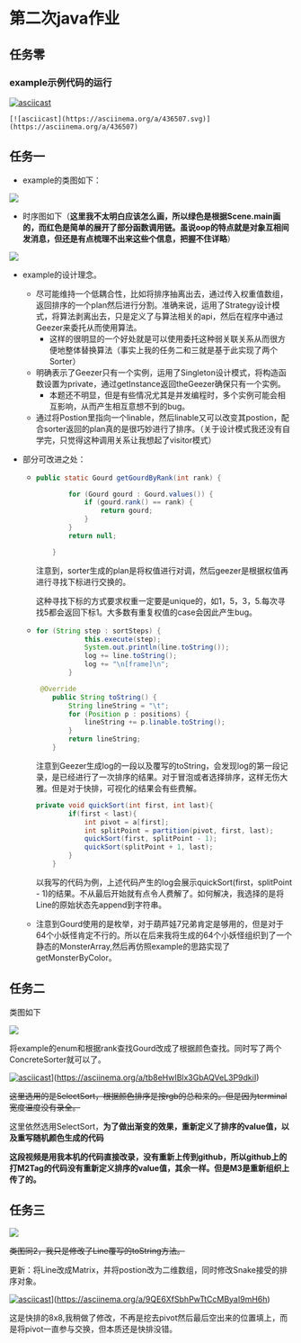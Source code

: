 # 第二次java作业

## 任务零

### example示例代码的运行

[![asciicast](https://asciinema.org/a/04EnSpcMinO4zLGEK2S4b13rQ.svg)](https://asciinema.org/a/04EnSpcMinO4zLGEK2S4b13rQ)

```
[![asciicast](https://asciinema.org/a/436507.svg)](https://asciinema.org/a/436507)
```

## 任务一

+ example的类图如下：

![](http://www.plantuml.com/plantuml/png/XLJ1Rjim3BtdAtYqr_eVkW9PLs1eYgJD1WGvo0xdQ9DbGvAnTK7txLD9CL6T0Ck5rAF8zqYBkV51kJ1sPjOOvJtSZdMDRjMxWEumW_YhGDi0QhEbqnMONksA26sse4h6igoYJ4d-bnhUhe6-fW8_9B0AJjiM1gDiolQSnuSMmsCCnVFhB6cwG_mZQWvHRz3DArG9Xh17zjx5kTAJn8wo9aTk53mPaOE1uU9TL0GQRV5vABv4GxwK6fJpIDAp3YM8lx4P0qh81noeGRHZ1tVzw7RStk9XJlRfwuBjv-MSaK-BvoKxzsj6LlVVsCxNyuViKxdCRpE_JlvZxtNGlOKXEOJ_PHa5LRZcP3PrUM6oTFdsPQdiJqw9JfeG-OKSGiyzduOR-TzOvGQz5C6eB2ZRXpswx4cibHcHtqHaG_TTDGZn4wZQuE6yz5cBKkeOQASw9ZJyyYA3b2UVMZLesx0l9zFSR8zaFcKCOoYIHZ1iUQ8weomOc4mh6zz7vzHBlWv9jspdX25zJ955xpIFbwTffKpIo1UYcSnO_WdETXyDTcY3B_-xnBGfVIMwPyb6IBHV-Ey1tGs90HZ9TYKBIWbckQfEDBpfyA6IV4xDXDoWtOsT-GS0)

+ 时序图如下（**这里我不太明白应该怎么画，所以绿色是根据Scene.main画的，而红色是简单的展开了部分函数调用链。虽说oop的特点就是对象互相间发消息，但还是有点梳理不出来这些个信息，把握不住详略**）

![](http://www.plantuml.com/plantuml/png/RP31QeGm48RlynG3FVi2Uv1jBxtq8FLOUiZgO0CnaScaPVlqZSEWAnO4PVp-_5_cciMnb3a0lAR28pOVJnCJnSyMttmal61N17EQ2HK0q77JOfUo-1GhqPEiiBi50h3nIcZ0_jkurX3z4Z_sl9HRJVQ9XTXe-IBCEjW2Pp5zbMKtClA2xoI58xhwCBixkc58FFeueIJqal7RXKBxqIrkxS-MgQGQ01pqchDk_QXD8qxctGKNJwcJMoKrkaejcZ3YSMy_RjdMVBZ3VBUQ_zRJ3nHfRmffKh-5VHI0AyMnpE4F)

+ example的设计理念。

  + 尽可能维持一个低耦合性，比如将排序抽离出去，通过传入权重值数组，返回排序的一个plan然后进行分割。准确来说，运用了Strategy设计模式，将算法剥离出去，只是定义了与算法相关的api，然后在程序中通过Geezer来委托从而使用算法。
    + 这样的很明显的一个好处就是可以使用委托这种弱关联关系从而很方便地整体替换算法（事实上我的任务二和三就是基于此实现了两个Sorter）
  + 明确表示了Geezer只有一个实例，运用了Singleton设计模式，将构造函数设置为private，通过getInstance返回theGeezer确保只有一个实例。
    + 本题还不明显，但是有些情况尤其是并发编程时，多个实例可能会相互影响，从而产生相互意想不到的bug。
  + 通过将Postion里指向一个linable，然后linable又可以改变其postion，配合sorter返回的plan真的是很巧妙进行了排序。（关于设计模式我还没有自学完，只觉得这种调用关系让我想起了visitor模式）

+ 部分可改进之处：

  + ```java
    public static Gourd getGourdByRank(int rank) {
    
            for (Gourd gourd : Gourd.values()) {
                if (gourd.rank() == rank) {
                    return gourd;
                }
            }
            return null;
    
        }
    ```

    注意到，sorter生成的plan是将权值进行对调，然后geezer是根据权值再进行寻找下标进行交换的。

    这种寻找下标的方式要求权重一定要是unique的，如1，5，3，5.每次寻找5都会返回下标1。大多数有重复权值的case会因此产生bug。

  + ```java
    for (String step : sortSteps) {
                this.execute(step);
                System.out.println(line.toString());
                log += line.toString();
                log += "\n[frame]\n";
            }
    ```

    ```java
     @Override
        public String toString() {
            String lineString = "\t";
            for (Position p : positions) {
                lineString += p.linable.toString();
            }
            return lineString;
        }
    ```

    注意到Geezer生成log的一段以及覆写的toString，会发现log的第一段记录，是已经进行了一次排序的结果。对于冒泡或者选择排序，这样无伤大雅。但是对于快排，可视化的结果会有些费解。

    ```java
    private void quickSort(int first, int last){
            if(first < last){
                int pivot = a[first];
                int splitPoint = partition(pivot, first, last);
                quickSort(first, splitPoint - 1);
                quickSort(splitPoint + 1, last); 
            }
        }
    ```

    以我写的代码为例，上述代码产生的log会展示quickSort(first，splitPoint - 1)的结果。不从最后开始就有点令人费解了。如何解决，我选择的是将Line的原始状态先append到字符串。

  + 注意到Gourd使用的是枚举，对于葫芦娃7兄弟肯定是够用的，但是对于64个小妖怪肯定不行的。所以在后来我将生成的64个小妖怪组织到了一个静态的MonsterArray,然后再仿照example的思路实现了getMonsterByColor。



## 任务二

类图如下

![](http://www.plantuml.com/plantuml/png/hLNDRXCn4BxdANpqqkOD42fmBL9HW4kKWxETRaqTUx5dWIegpuupdjbrTYCG4hbu_kVxPXplJK8JSJYuLUjCIce33bhSX8WGZokLVsjbFIgptP5sfLmmzpgRjZjbccAhidJ3IUc7wKzXobvJWQ_Ys62qlbEzCvwp4-UHqW7UPLVMNrQCwUDWswT_W4GHVQPbqGPF87hxFM01yc1ZOZ5NH-dxJPheoq7_czJ6coSeT8u93ThsHQsBLU4Za73kfJAVs3NEUQRHb5IYGv00xrEVUGMRinu-z_es7oHN0qn0g2joueIVq0u8uae8VSNjG_1fjgnOoLqbxrc-2ucsfNeMoFvBIccgSLtIox4N0crm8MhHC1HC4_bS-bHG8cY9OkFoolYGXnwhVNqnRW2z9FKsHlCysnlPRct2rnpqHXsAa2wia6FUFRydu9bBeT3COssECZXoor1oBCG7quBAwp9x1ySbpSKaXTJewARWYuGBtzn1ofDCG1tu3X-RsTAskx5Puen-GCqObIjdMPkjMceop3TNhP86Mo-1SSlDcdNWEoEmw4xN_cQQ5cSIHWvmG8sc6SkJitXamC41FARch_zrngl2Y7MLJyYwK5dLz-faPttvzYbxwBanGvkzsNyAahAr_mpHrNg2L5wXL_AS2CGQzGtu-_pL-0q0)

将example的enum和根据rank查找Gourd改成了根据颜色查找。同时写了两个ConcreteSorter就可以了。

[![asciicast](https://asciinema.org/a/1eMkw7C22wCD0JhCGDHYnopIL.svg)](https://asciinema.org/a/1eMkw7C22wCD0JhCGDHYnopIL)](https://asciinema.org/a/tb8eHwIBlx3GbAQVeL3P9dkiI)

~~这里选用的是SelectSort，根据颜色排序是按rgb的总和来的。但是因为terminal宽度温度没有录全。~~

这里依然选用SelectSort，**为了做出渐变的效果，重新定义了排序的value值，以及重写随机颜色生成的代码**

**这段视频是用我本机的代码直接改录，没有重新上传到github，所以github上的打M2Tag的代码没有重新定义排序的value值，其余一样。但是M3是重新组织上传了的。**

## 任务三

![](http://www.plantuml.com/plantuml/png/hLJDRXCn4BxdAURefSaR85JWsaf50IvH3kvs6aozzcBFqbPHUNQSyJZhEX48YLns_kVxPfovZAG3JODTz5R726kqsDFQ1yAmNq3whS0u0htPidO1rkixbKoRBUXER7EMwYGfFkhn40PcoGM-5yUQWd4x6ArsaXqvJvGTqaro9Vrb8PW-JQP_-3T8AnWJBKF6EmOncf-UCf1x4wA8gJgLlZzA4tK-w7-JMZlzW9dEFf8cqx_0Abk1lY4BhxrSvhEuZdDkD9uIHFuK92ZxLA-y1Pir3h-Cwbed2aymyASQOaH6NX4iJdp2VY8ihaWuLloklOlDma8bxohvLkGR7tbZC8h0zb-bbE8Qovo-p9c5HE-j3wfev3EcUG2fzA5WYU155fkK1-ry6doeTlPLsmdLAQdt8UZdPdTikpAHtahGEnYo4C-iKM8-F7zCm9bPfj2riIP5QJfoIr1IB8PxtIDS6QTlBUvFQPvCif0wEdPpy5d2mfTVWpGGBQ_1Fov1K7VD-ZRRpVROE4hkE94Il63pTmdjFqbGgDhUxhHQCe-yNeymAc-kwIUlgS0ymC7Qtyrpb4n6B04MkT4yVJb8foS8BGxeA7P_lGI25_mHwoBF-60Hvw9-SmUxwAUt4SmmIci1rzxqFmL9sThVOBfOpQ3odNgpAZKakyPzYUvk6knl)

~~类图同2，我只是修改了Line覆写的toString方法。~~

更新：将Line改成Matrix，并将postion改为二维数组，同时修改Snake接受的排序对象。

[![asciicast](https://asciinema.org/a/tJ08Wzw839IU2WFvXxEGROQot.svg)](https://asciinema.org/a/tJ08Wzw839IU2WFvXxEGROQot)](https://asciinema.org/a/9QE6XfSbhPwTtCcMByaI9mH6h)

这是快排的8x8,我稍做了修改，不再是挖去pivot然后最后空出来的位置填上，而是将pivot一直参与交换，但本质还是快排没错。